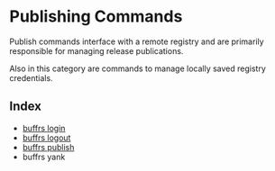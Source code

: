 # Publishing Commands

Publish commands interface with a remote registry and are primarily responsible
for managing release publications.

Also in this category are commands to manage locally saved registry credentials.

## Index

* [buffrs login](buffrs-login.md)
* [buffrs logout](buffrs-logout.md)
* [buffrs publish](buffrs-publish.md)
* buffrs yank